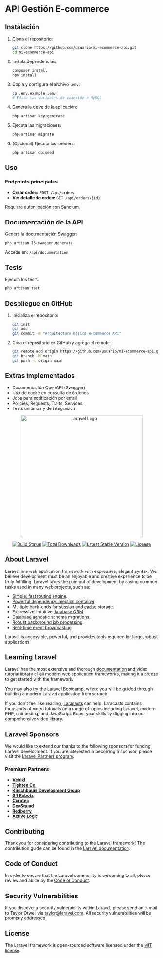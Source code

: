 # API Gestión E-commerce

## Instalación

1. Clona el repositorio:
	```bash
	git clone https://github.com/usuario/mi-ecommerce-api.git
	cd mi-ecommerce-api
	```

2. Instala dependencias:
	```bash
	composer install
	npm install
	```

3. Copia y configura el archivo `.env`:
	```bash
	cp .env.example .env
	# Edita las variables de conexión a MySQL
	```

4. Genera la clave de la aplicación:
	```bash
	php artisan key:generate
	```

5. Ejecuta las migraciones:
	```bash
	php artisan migrate
	```

6. (Opcional) Ejecuta los seeders:
	```bash
	php artisan db:seed
	```

## Uso

### Endpoints principales

- **Crear orden:** `POST /api/orders`
- **Ver detalle de orden:** `GET /api/orders/{id}`

Requiere autenticación con Sanctum.

## Documentación de la API

Genera la documentación Swagger:
```bash
php artisan l5-swagger:generate
```
Accede en: `/api/documentation`

## Tests

Ejecuta los tests:
```bash
php artisan test
```

## Despliegue en GitHub

1. Inicializa el repositorio:
	```bash
	git init
	git add .
	git commit -m "Arquitectura básica e-commerce API"
	```
2. Crea el repositorio en GitHub y agrega el remoto:
	```bash
	git remote add origin https://github.com/usuario/mi-ecommerce-api.git
	git branch -M main
	git push -u origin main
	```

## Extras implementados

- Documentación OpenAPI (Swagger)
- Uso de caché en consulta de órdenes
- Jobs para notificación por email
- Policies, Requests, Traits, Services
- Tests unitarios y de integración
<p align="center"><a href="https://laravel.com" target="_blank"><img src="https://raw.githubusercontent.com/laravel/art/master/logo-lockup/5%20SVG/2%20CMYK/1%20Full%20Color/laravel-logolockup-cmyk-red.svg" width="400" alt="Laravel Logo"></a></p>

<p align="center">
<a href="https://github.com/laravel/framework/actions"><img src="https://github.com/laravel/framework/workflows/tests/badge.svg" alt="Build Status"></a>
<a href="https://packagist.org/packages/laravel/framework"><img src="https://img.shields.io/packagist/dt/laravel/framework" alt="Total Downloads"></a>
<a href="https://packagist.org/packages/laravel/framework"><img src="https://img.shields.io/packagist/v/laravel/framework" alt="Latest Stable Version"></a>
<a href="https://packagist.org/packages/laravel/framework"><img src="https://img.shields.io/packagist/l/laravel/framework" alt="License"></a>
</p>

## About Laravel

Laravel is a web application framework with expressive, elegant syntax. We believe development must be an enjoyable and creative experience to be truly fulfilling. Laravel takes the pain out of development by easing common tasks used in many web projects, such as:

- [Simple, fast routing engine](https://laravel.com/docs/routing).
- [Powerful dependency injection container](https://laravel.com/docs/container).
- Multiple back-ends for [session](https://laravel.com/docs/session) and [cache](https://laravel.com/docs/cache) storage.
- Expressive, intuitive [database ORM](https://laravel.com/docs/eloquent).
- Database agnostic [schema migrations](https://laravel.com/docs/migrations).
- [Robust background job processing](https://laravel.com/docs/queues).
- [Real-time event broadcasting](https://laravel.com/docs/broadcasting).

Laravel is accessible, powerful, and provides tools required for large, robust applications.

## Learning Laravel

Laravel has the most extensive and thorough [documentation](https://laravel.com/docs) and video tutorial library of all modern web application frameworks, making it a breeze to get started with the framework.

You may also try the [Laravel Bootcamp](https://bootcamp.laravel.com), where you will be guided through building a modern Laravel application from scratch.

If you don't feel like reading, [Laracasts](https://laracasts.com) can help. Laracasts contains thousands of video tutorials on a range of topics including Laravel, modern PHP, unit testing, and JavaScript. Boost your skills by digging into our comprehensive video library.

## Laravel Sponsors

We would like to extend our thanks to the following sponsors for funding Laravel development. If you are interested in becoming a sponsor, please visit the [Laravel Partners program](https://partners.laravel.com).

### Premium Partners

- **[Vehikl](https://vehikl.com)**
- **[Tighten Co.](https://tighten.co)**
- **[Kirschbaum Development Group](https://kirschbaumdevelopment.com)**
- **[64 Robots](https://64robots.com)**
- **[Curotec](https://www.curotec.com/services/technologies/laravel)**
- **[DevSquad](https://devsquad.com/hire-laravel-developers)**
- **[Redberry](https://redberry.international/laravel-development)**
- **[Active Logic](https://activelogic.com)**

## Contributing

Thank you for considering contributing to the Laravel framework! The contribution guide can be found in the [Laravel documentation](https://laravel.com/docs/contributions).

## Code of Conduct

In order to ensure that the Laravel community is welcoming to all, please review and abide by the [Code of Conduct](https://laravel.com/docs/contributions#code-of-conduct).

## Security Vulnerabilities

If you discover a security vulnerability within Laravel, please send an e-mail to Taylor Otwell via [taylor@laravel.com](mailto:taylor@laravel.com). All security vulnerabilities will be promptly addressed.

## License

The Laravel framework is open-sourced software licensed under the [MIT license](https://opensource.org/licenses/MIT).
